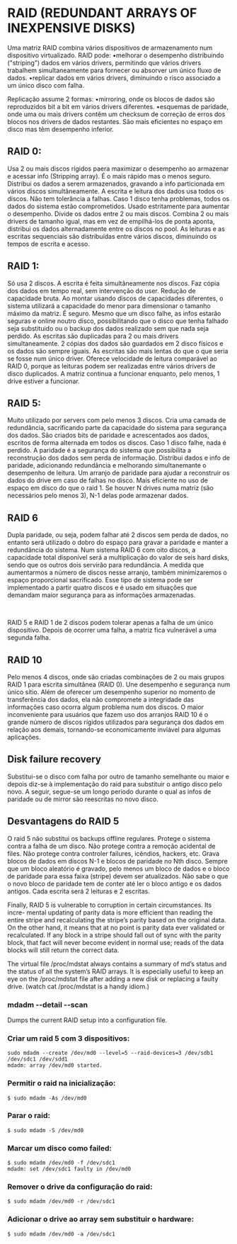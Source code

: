 # RAID (REDUNDANT ARRAYS OF INEXPENSIVE DISKS)
Uma matriz RAID combina vários dispositivos de armazenamento num dispositivo virtualizado.
RAID pode:
•melhorar o desempenho distribuindo ("striping") dados em vários drivers, permitindo que vários drivers trabalhem simultaneamente para fornecer ou absorver um único fluxo de dados.
•replicar dados em vários drivers, diminuindo o risco associado a um único disco com falha.

Replicação assume 2 formas:
•mirroring, onde os blocos de dados são reproduzidos bit a bit em vários drivers diferentes.
•esquemas de paridade, onde uma ou mais drivers contêm um checksum de correção de erros dos blocos nos drivers de dados restantes. São mais eficientes no espaço em disco mas têm desempenho inferior.

## RAID 0:
Usa 2 ou mais discos rígidos paera maximizar o desempenho ao armazenar e acessar info (Stripping array).
É o mais rápido mas o menos seguro.
Distribui os dados a serem armazenados, gravando a info particionada em vários discos simultâneamente.
A escrita e leitura dos dados usa todos os discos.
Não tem tolerância a falhas. Caso 1 disco tenha problemas, todos os dados do sistema estão comprometidos.
Usado estritamente para aumentar o desempenho.
Divide os dados entre 2 ou mais discos.
Combina 2 ou mais drivers de tamanho igual, mas em vez de empilhá-los de ponta aponta, distribui os dados alternadamente entre os discos no pool.
As leituras e as escritas sequenciais são distribuídas entre vários discos, diminuindo os tempos de escrita e acesso.

## RAID 1:
Só usa 2 discos.
A escrita é feita simultâneamente nos discos. Faz cópia dos dados em tempo real, sem intervenção do user.
Redução de capacidade bruta.
Ao montar usando discos de capacidades diferentes, o sistema utilizará a capacidade do menor para dimensionar o tamanho máximo da matriz.
É seguro. Mesmo que um disco falhe, as infos estarão seguras e online noutro disco, possibilitando que o disco que tenha falhado seja substituido ou o backup dos dados realizado sem que nada seja perdido.
As escritas são duplicadas para 2 ou mais drivers simultaneamente.
2 cópias dos dados são guardados em 2 disco físicos e os dados são sempre iguais.
As escritas são mais lentas do que o que seria se fosse num único driver.
Oferece velocidade de leitura comparável ao RAID 0, porque as leituras podem ser realizadas entre vários drivers de disco duplicados.
A matriz continua a funcionar enquanto, pelo menos, 1 drive estiver a funcionar.

## RAID 5:
Muito utilizado por servers com pelo menos 3 discos. Cria uma camada de redundância, sacrificando parte da capacidade do sistema para segurança dos dados.
São criados bits de paridade e acrescentados aos dados, escritos de forma alternada em todos os discos.
Caso 1 disco falhe, nada é perdido.
A paridade é a segurança do sistema que possibilita a reconstrução dos dados sem perda de informação.
Distribui dados e info de paridade, adicionando redundância e melhorando simultanemante o desempenho de leitura.
Um arranjo de paridade para ajudar a reconstruir os dados do drive em caso de falhas no disco.
Mais eficiente no uso de espaço em disco do que o raid 1.
Se houver N drives numa matriz (são necessários pelo menos 3), N-1 delas pode armazenar dados.

## RAID 6
Dupla paridade, ou seja, podem falhar até 2 discos sem perda de dados, no entanto será utilizado o dobro do espaço para gravar a paridade e manter a redundância do sistema.
Num sistema RAID 6 com oito discos, a capacidade total disponível será a multiplicação do valor de seis hard disks, sendo que os outros dois servirão para redundância.
A medida que aumentarmos a número de discos nesse arranjo, também minimizaremos o espaço proporcional sacrificado. Esse tipo de sistema pode ser implementado a partir quatro discos e é usado em situações que demandam maior segurança para as informações armazenadas.

<br />

RAID 5 e RAID 1 de 2 discos podem tolerar apenas a falha de um único dispositivo. Depois de ocorrer uma falha, a matriz fica vulnerável a uma segunda falha.

## RAID 10
Pelo menos 4 discos, onde são criadas combinações de 2 ou mais grupos RAID 1 para escrita simultânea (RAID 0).
Une desempenho e segurança num único sítio.
Além de oferecer um desempenho superior no momento de transferência dos dados, ela não compromete a integridade das informações caso ocorra algum problema num dos discos.
O maior inconveniente para usuários que fazem uso dos arranjos RAID 10 é o grande número de discos rígidos utilizados para segurança dos dados em relação aos demais, tornando-se economicamente inviável para algumas aplicações.



## Disk failure recovery
Substitui-se o disco com falha por outro de tamanho semelhante ou maior e depois diz-se à implementação do raid para substituir o antigo disco pelo novo. A seguir, segue-se um longo periodo durante o qual as infos de paridade ou de mirror são reescritas no novo disco.


## Desvantagens do RAID 5
O raid 5 não substitui os backups offline regulares.
Protege o sistema contra a falha de um disco.
Não protege contra a remoção acidental de files.
Não protege contra controler failures, icêndios, hackers, etc.
Grava blocos de dados em discos N-1 e blocos de paridade no Nth disco. Sempre que um bloco aleatório é gravado, pelo menos um bloco de dados e o bloco de paridade para essa faixa (stripe) devem ser atualizados.
Não sabe o que o novo bloco de paridade tem de conter até ler o bloco antigo e os dados antigos.
Cada escrita será 2 leituras e 2 escritas.


Finally, RAID 5 is vulnerable to corruption in certain circumstances. Its incre-
mental updating of parity data is more efficient than reading the entire stripe and
recalculating the stripe’s parity based on the original data. On the other hand, it
means that at no point is parity data ever validated or recalculated. If any block in
a stripe should fall out of sync with the parity block, that fact will never become
evident in normal use; reads of the data blocks will still return the correct data.

The virtual file /proc/mdstat always contains a summary of md’s status and the
status of all the system’s RAID arrays. It is especially useful to keep an eye on the
/proc/mdstat file after adding a new disk or replacing a faulty drive. (watch cat
/proc/mdstat is a handy idiom.)

###  mdadm --detail --scan
Dumps the current RAID setup into a configuration file.

### Criar um raid 5 com 3 dispositivos:
	
	sudo mdadm --create /dev/md0 --level=5 --raid-devices=3 /dev/sdb1 /dev/sdc1 /dev/sdd1
	mdadm: array /dev/md0 started.

### Permitir o raid na inicialização:
	
	$ sudo mdadm -As /dev/md0

### Parar o raid:
	
	$ sudo mdadm -S /dev/md0

### Marcar um disco como failed:

	$ sudo mdadm /dev/md0 -f /dev/sdc1
	mdadm: set /dev/sdc1 faulty in /dev/md0

### Remover o drive da configuração do raid:

	$ sudo mdadm /dev/md0 -r /dev/sdc1

### Adicionar o drive ao array sem substituir o hardware:

	$ sudo mdadm /dev/md0 -a /dev/sdc1
